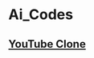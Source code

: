 # Ai_Codes
## [YouTube Clone](https://github.com/BirukAfework/Ai_Codes/blob/main/youtube_clone.html)

